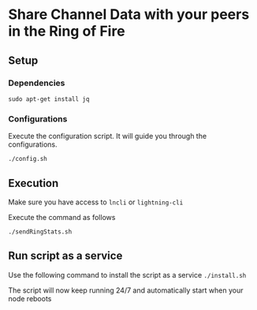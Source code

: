 # Share Channel Data with your peers in the Ring of Fire

## Setup

### Dependencies

`sudo apt-get install jq`

### Configurations 
Execute the configuration script. It will guide you through the configurations.

`./config.sh`

## Execution

Make sure you have access to `lncli` or `lightning-cli`

Execute the command as follows


`./sendRingStats.sh`

## Run script as a service

Use the following command to install the script as a service
`./install.sh`

The script will now keep running 24/7 and automatically start when your node reboots
